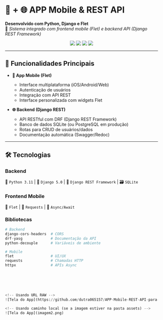 # 📱 + 🌐 APP Mobile & REST API 
**Desenvolvido com Python, Django e Flet**  
🚀 _Sistema integrado com frontend mobile (Flet) e backend API (Django REST Framework)_

<p align="center">
  <img src="https://img.shields.io/badge/Python-3776AB?style=for-the-badge&logo=python&logoColor=white">
  <img src="https://img.shields.io/badge/Django-092E20?style=for-the-badge&logo=django&logoColor=white">
  <img src="https://img.shields.io/badge/Flet-0178FF?style=for-the-badge&logo=flet&logoColor=white">
  <img src="https://img.shields.io/badge/SQLite-003B57?style=for-the-badge&logo=sqlite&logoColor=white">
</p>

---

## 🚀 Funcionalidades Principais
- **📱 App Mobile (Flet)**  
  - Interface multiplataforma (iOS/Android/Web)  
  - Autenticação de usuários  
  - Integração com API REST  
  - Interface personalizada com widgets Flet  

- **🌐 Backend (Django REST)**  
  - API RESTful com DRF (Django REST Framework)  
  - Banco de dados SQLite (ou PostgreSQL em produção)  
  - Rotas para CRUD de usuários/dados  
  - Documentação automática (Swagger/Redoc)  

---

## 🛠️ Tecnologias  
### **Backend**  
🐍 `Python 3.11` | 🎸 `Django 5.0` | 🔧 `Django REST Framework` | 🗃️ `SQLite`  

### **Frontend Mobile**  
🎨 `Flet` | 📡 `Requests` | 🔄 `Async/Await`  

### **Bibliotecas**  
```python
# Backend
django-cors-headers  # CORS
drf-yasg             # Documentação da API
python-decouple      # Variáveis de ambiente

# Mobile
flet                 # UI/UX
requests             # Chamadas HTTP
httpx                # APIs Async






<!-- Usando URL RAW -->
![Tela do App](https://github.com/dutra065157/APP-Mobile-REST-API-para-Gestao-de-Alunos/raw/main/assets/imagem2.png)

<!-- Usando caminho local (se a imagem estiver na pasta assets) -->
![Tela do App](imagem2.png)






